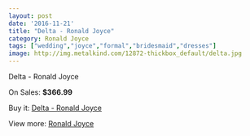 ```yaml
---
layout: post
date: '2016-11-21'
title: "Delta - Ronald Joyce"
category: Ronald Joyce
tags: ["wedding","joyce","formal","bridesmaid","dresses"]
image: http://img.metalkind.com/12872-thickbox_default/delta.jpg
---
```

Delta - Ronald Joyce

On Sales: **$366.99**
<a href="https://www.metalkind.com/en/ronald-joyce/5805-delta.html"><amp-img layout="responsive" width="600" height="600" src="//img.metalkind.com/12872-thickbox_default/delta.jpg" alt="Delta - Ronald Joyce 0" /></a>
<a href="https://www.metalkind.com/en/ronald-joyce/5805-delta.html"><amp-img layout="responsive" width="600" height="600" src="//img.metalkind.com/12873-thickbox_default/delta.jpg" alt="Delta - Ronald Joyce 1" /></a>
<a href="https://www.metalkind.com/en/ronald-joyce/5805-delta.html"><amp-img layout="responsive" width="600" height="600" src="//img.metalkind.com/12874-thickbox_default/delta.jpg" alt="Delta - Ronald Joyce 2" /></a>
<a href="https://www.metalkind.com/en/ronald-joyce/5805-delta.html"><amp-img layout="responsive" width="600" height="600" src="//img.metalkind.com/12875-thickbox_default/delta.jpg" alt="Delta - Ronald Joyce 3" /></a>

Buy it: [Delta - Ronald Joyce](https://www.metalkind.com/en/ronald-joyce/5805-delta.html "Delta - Ronald Joyce")

View more: [Ronald Joyce](https://www.metalkind.com/en/110-ronald-joyce "Ronald Joyce")